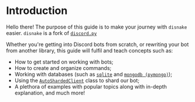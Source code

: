 # Introduction

Hello there! The purpose of this guide is to make your journey with `disnake` easier. `disnake` is a fork of [`discord.py`](https://discordpy.readthedocs.io/en/latest/)

Whether you're getting into Discord bots from scratch, or rewriting your bot from another library, this guide will fulfil and teach concepts such as:

- How to get started on working with bots;
- How to create and organize commands;
- Working with databases (such as [`sqlite`](https://docs.python.org/3/library/sqlite3.html) and [`mongodb (pymongo)`](https://pymongo.readthedocs.io/en/stable/));
- Using the [`AutoShardedClient`](https://disnake.readthedocs.io/en/latest/api.html#disnake.AutoShardedClient) class to shard our bot;
- A plethora of examples with popular topics along with in-depth explanation, and much more!

